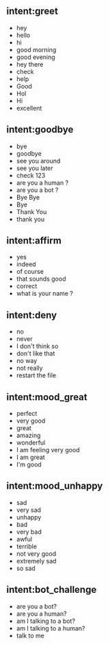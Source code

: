 ## intent:greet
- hey
- hello
- hi
- good morning
- good evening
- hey there
- check
- help
- Good
- Hol
- Hi
- excellent

## intent:goodbye
- bye
- goodbye
- see you around
- see you later
- check 123
- are you a human ?
- are you a bot ?
- Bye Bye
- Bye
- Thank You
- thank you

## intent:affirm
- yes
- indeed
- of course
- that sounds good
- correct
- what is your name ?

## intent:deny
- no
- never
- I don't think so
- don't like that
- no way
- not really
- restart the file

## intent:mood_great
- perfect
- very good
- great
- amazing
- wonderful
- I am feeling very good
- I am great
- I'm good

## intent:mood_unhappy
- sad
- very sad
- unhappy
- bad
- very bad
- awful
- terrible
- not very good
- extremely sad
- so sad

## intent:bot_challenge
- are you a bot?
- are you a human?
- am I talking to a bot?
- am I talking to a human?
- talk to me
